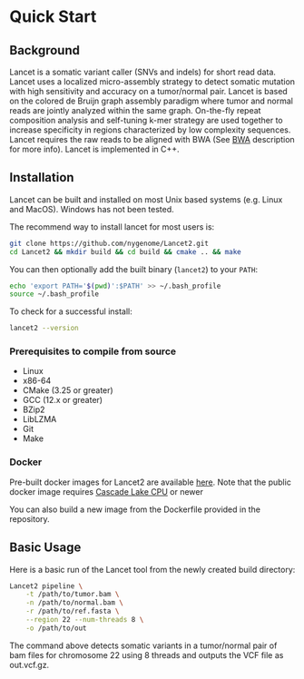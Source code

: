 # Quick Start

## Background

Lancet is a somatic variant caller (SNVs and indels) for short read data. Lancet uses a localized micro-assembly strategy to detect somatic mutation with high sensitivity and accuracy on a tumor/normal pair.
Lancet is based on the colored de Bruijn graph assembly paradigm where tumor and normal reads are jointly analyzed within the same graph. On-the-fly repeat composition analysis and self-tuning k-mer strategy are used together to increase specificity in regions characterized by low complexity sequences. Lancet requires the raw reads to be aligned with BWA (See [BWA](http://bio-bwa.sourceforge.net/bwa.shtml) description for more info). Lancet is implemented in C++.

## Installation

Lancet can be built and installed on most Unix based systems (e.g. Linux and MacOS). Windows has not been tested.

The recommend way to install lancet for most users is:

```bash
git clone https://github.com/nygenome/Lancet2.git
cd Lancet2 && mkdir build && cd build && cmake .. && make
```

You can then optionally add the built binary (`lancet2`) to your `PATH`:

```bash
echo 'export PATH='$(pwd)':$PATH' >> ~/.bash_profile
source ~/.bash_profile
```

To check for a successful install:

```bash
lancet2 --version
```

### Prerequisites to compile from source

* Linux
* x86-64
* CMake (3.25 or greater)
* GCC (12.x or greater)
* BZip2
* LibLZMA
* Git
* Make

### Docker

Pre-built docker images for Lancet2 are available [here](https://console.cloud.google.com/artifacts/docker/nygc-app-c-148c/us-central1/lancet-public/lancet). Note that the public docker image requires [Cascade Lake CPU](https://en.wikichip.org/wiki/intel/microarchitectures/cascade_lake) or newer

You can also build a new image from the Dockerfile provided in the repository.

## Basic Usage

Here is a basic run of the Lancet tool from the newly created build directory:

```bash
Lancet2 pipeline \
    -t /path/to/tumor.bam \
    -n /path/to/normal.bam \
    -r /path/to/ref.fasta \
    --region 22 --num-threads 8 \
    -o /path/to/out
```

The command above detects somatic variants in a tumor/normal pair of bam files for chromosome 22 using 8 threads and outputs the VCF file as out.vcf.gz.
